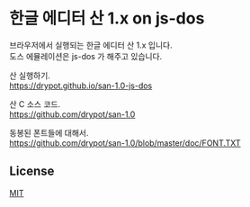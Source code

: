 # 한글 에디터 산 1.x on js-dos

브라우저에서 실행되는 한글 에디터 산 1.x 입니다.\
도스 에뮬레이션은 js-dos 가 해주고 있습니다.

산 실행하기.\
<https://drypot.github.io/san-1.0-js-dos>

산 C 소스 코드.\
<https://github.com/drypot/san-1.0>

동봉된 폰트들에 대해서.\
<https://github.com/drypot/san-1.0/blob/master/doc/FONT.TXT>

## License

[MIT](LICENSE)
